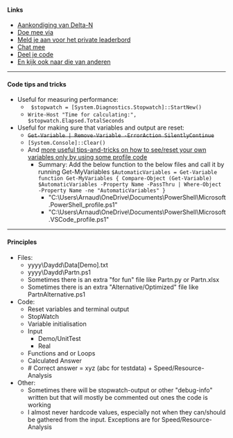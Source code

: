 #### Links
* [Aankondiging van Delta-N](https://deltanoffice365.sharepoint.com/sites/dev/SitePages/Advent-of-Code-2021.aspx)
* [Doe mee via](https://adventofcode.com/2021)
* [Meld je aan voor het private leaderbord](https://adventofcode.com/2021/leaderboard/private/view/676063)
* [Chat mee](https://teams.microsoft.com/_#/conversations/19:82824b8c67ac4964870839c6f6cb22dc@thread.v2?ctx=chat)
* [Deel je code](https://github.com/Arnaud-van-Galen/AdventOfCode)
* [En kijk ook naar die van anderen](https://deltanoffice365-my.sharepoint.com/:x:/g/personal/ferdivt_delta-n_nl/EeWDEAWJeDlBkAlJDFIxghABMyVxxfpAVssXctUe0iYn2g)
---
#### Code tips and tricks
- Useful for measuring performance:
    - ` $stopwatch = [System.Diagnostics.Stopwatch]::StartNew()`
    - `Write-Host "Time for calculating:", $stopwatch.Elapsed.TotalSeconds`
- Useful for making sure that variables and output are reset:
     - ~~`Get-Variable | Remove-Variable -ErrorAction SilentlyContinue`~~
     - `[System.Console]::Clear()`
    - And [more useful tips-and-tricks on how to see/reset your own variables only by using some profile code](https://4sysops.com/archives/display-and-search-all-variables-of-a-powershell-script-with-get-variable/)
        - Summary: Add the below function to the below files and call it by running Get-MyVariables
        `$AutomaticVariables = Get-Variable`
        `function Get-MyVariables { Compare-Object (Get-Variable) $AutomaticVariables -Property Name -PassThru | Where-Object -Property Name -ne "AutomaticVariables" }`
            - "C:\Users\Arnaud\OneDrive\Documents\PowerShell\Microsoft.PowerShell_profile.ps1"
            - "C:\Users\Arnaud\OneDrive\Documents\PowerShell\Microsoft.VSCode_profile.ps1"
        
---
#### Principles
- Files:
    - yyyy\Daydd\Data[Demo].txt
    - yyyy\Daydd\Partn.ps1
    - Sometimes there is an extra "for fun" file like Partn.py or Partn.xlsx
    - Sometimes there is an extra "Alternative/Optimized" file like PartnAlternative.ps1 
- Code:
    - Reset variables and terminal output
    - StopWatch
    - Variable initialisation
    - Input
        - Demo/UnitTest
        - Real
    - Functions and or Loops
    - Calculated Answer
    - \# Correct answer = xyz (abc for testdata) + Speed/Resource-Analysis
- Other:
    - Sometimes there will be stopwatch-output or other "debug-info" written but that will mostly be commented out ones the code is working
    - I almost never hardcode values, especially not when they can/should be gathered from the input. Exceptions are for Speed/Resource-Analysis